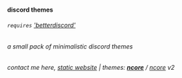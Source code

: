 
#### discord themes
###### `requires` ['betterdiscord'](https://github.com/Jiiks/BetterDiscordApp)
###### a small pack of minimalistic discord themes

###### contact me here, [static website](https://nissim.space) | *themes:* **[ncore](https://github.com/nis5im/discord/tree/master/ncore)** / [ncore](#) v2
